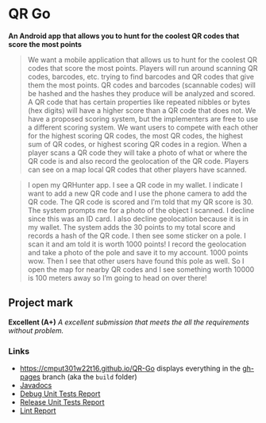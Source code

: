 # QR Go

**An Android app that allows you to hunt for the coolest QR codes that score the most points**

> We want a mobile application that allows us to hunt for the coolest QR codes that score the most points. Players will run around scanning QR codes, barcodes, etc. trying to find barcodes and QR codes that give them the most points. QR codes and barcodes (scannable codes) will be hashed and the hashes they produce will be analyzed and scored. A QR code that has certain properties like repeated nibbles or bytes (hex digits) will have a higher score than a QR code that does not. We have a proposed scoring system, but the implementers are free to use a different scoring system. We want users to compete with each other for the highest scoring QR codes, the most QR codes, the highest sum of QR codes, or highest scoring QR codes in a region.  When a player scans a QR code they will take a photo of what or where the QR code is and also record the geolocation of the QR code. Players can see on a map local QR codes that other players have scanned.

> I open my QRHunter app. I see a QR code in my wallet. I indicate I want to add a new QR code and I use the phone camera to add the QR code. The QR code is scored and I’m told that my QR score is 30. The system prompts me for a photo of the object I scanned. I decline since this was an ID card. I also decline geolocation because it is in my wallet. The system adds the 30 points to my total score and records a hash of the QR code. I then see some sticker on a pole. I scan it and am told it is worth 1000 points! I record the geolocation and take a photo of the pole and save it to my account. 1000 points wow. Then I see that other users have found this pole as well. So I open the map for nearby QR codes and I see something worth 10000 is 100 meters away so I’m going to head on over there!

## Project mark
**Excellent (A+)**
_A excellent submission that meets the all the requirements without problem._


### Links
- https://cmput301w22t16.github.io/QR-Go displays everything in the [gh-pages](https://github.com/CMPUT301W22T16/QR-Go/tree/gh-pages) branch (aka the `build` folder)
- [Javadocs](https://cmput301w22t16.github.io/QR-Go/outputs/javadoc/index.html)
- [Debug Unit Tests Report](https://cmput301w22t16.github.io/QR-Go/reports/tests/testDebugUnitTest/index.html)
- [Release Unit Tests Report](https://cmput301w22t16.github.io/QR-Go/reports/tests/testReleaseUnitTest/index.html)
- [Lint Report](https://cmput301w22t16.github.io/QR-Go/reports/lint-results-debug.html)

